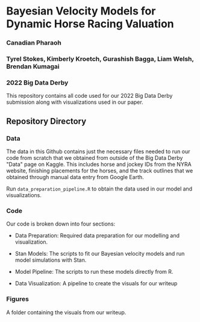 # Bayesian Velocity Models for Dynamic Horse Racing Valuation

### Canadian Pharaoh

### Tyrel Stokes, Kimberly Kroetch, Gurashish Bagga, Liam Welsh, Brendan Kumagai

### 2022 Big Data Derby

This repository contains all code used for our 2022 Big Data Derby submission along with visualizations used in our paper.

## Repository Directory

### Data

The data in this Github contains just the necessary files needed to run our code from scratch that we obtained from outside of the Big Data Derby "Data" page on Kaggle. This includes horse and jockey IDs from the NYRA website, finishing placements for the horses, and the track outlines that we obtained through manual data entry from Google Earth.

Run `data_preparation_pipeline.R` to obtain the data used in our model and visualizations.

### Code

Our code is broken down into four sections:

- Data Preparation: Required data preparation for our modelling and visualization.

- Stan Models: The scripts to fit our Bayesian velocity models and run model simulations with Stan.

- Model Pipeline: The scripts to run these models directly from R.

- Data Visualization: A pipeline to create the visuals for our writeup


### Figures

A folder containing the visuals from our writeup.
